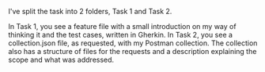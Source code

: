 I've split the task into 2 folders, Task 1 and Task 2.

In Task 1, you see a feature file with a small introduction on my way of thinking it and the test cases, written in Gherkin.
In Task 2, you see a collection.json file, as requested, with my Postman collection. The collection also has a structure of files
for the requests and a description explaining the scope and what was addressed.